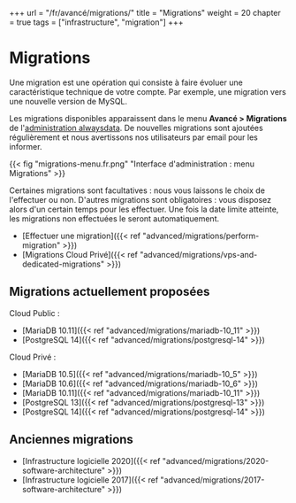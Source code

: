 +++
url = "/fr/avancé/migrations/"
title = "Migrations"
weight = 20
chapter = true
tags = ["infrastructure", "migration"]
+++

# Migrations

Une migration est une opération qui consiste à faire évoluer une caractéristique technique de votre compte. Par exemple, une migration vers une nouvelle version de MySQL.

Les migrations disponibles apparaissent dans le menu **Avancé > Migrations** de l'[administration alwaysdata](https://admin.alwaysdata.com). De nouvelles migrations sont ajoutées régulièrement et nous avertissons nos utilisateurs par email pour les informer.

{{< fig "migrations-menu.fr.png" "Interface d'administration : menu Migrations" >}}

Certaines migrations sont facultatives : nous vous laissons le choix de l'effectuer ou non. D'autres migrations sont obligatoires : vous disposez alors d'un certain temps pour les effectuer. Une fois la date limite atteinte, les migrations non effectuées le seront automatiquement.


- [Effectuer une migration]({{< ref "advanced/migrations/perform-migration" >}})
- [Migrations Cloud Privé]({{< ref "advanced/migrations/vps-and-dedicated-migrations" >}})


## Migrations actuellement proposées

Cloud Public :

- [MariaDB 10.11]({{< ref "advanced/migrations/mariadb-10_11" >}})
- [PostgreSQL 14]({{< ref "advanced/migrations/postgresql-14" >}})

Cloud Privé :

- [MariaDB 10.5]({{< ref "advanced/migrations/mariadb-10_5" >}})
- [MariaDB 10.6]({{< ref "advanced/migrations/mariadb-10_6" >}})
- [MariaDB 10.11]({{< ref "advanced/migrations/mariadb-10_11" >}})
- [PostgreSQL 13]({{< ref "advanced/migrations/postgresql-13" >}})
- [PostgreSQL 14]({{< ref "advanced/migrations/postgresql-14" >}})

## Anciennes migrations

* [Infrastructure logicielle 2020]({{< ref "advanced/migrations/2020-software-architecture" >}})
* [Infrastructure logicielle 2017]({{< ref "advanced/migrations/2017-software-architecture" >}})
